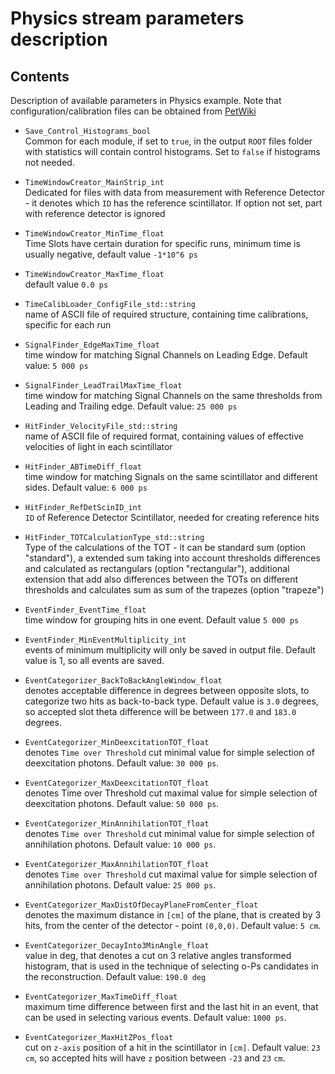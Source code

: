 # Physics stream parameters description

## Contents
Description of available parameters in Physics example. Note that configuration/calibration files can be obtained from [PetWiki](http://koza.if.uj.edu.pl/petwiki/index.php/Default_settings_and_parameters_used_in_the_analyses)

- `Save_Control_Histograms_bool`  
Common for each module, if set to `true`, in the output `ROOT` files folder with statistics will contain control histograms. Set to `false` if histograms not needed.

- `TimeWindowCreator_MainStrip_int`  
Dedicated for files with data from measurement with Reference Detector - it denotes which `ID` has the reference scintillator. If option not set, part with reference detector is ignored

- `TimeWindowCreator_MinTime_float`  
Time Slots have certain duration for specific runs, minimum time is usually negative, default value `-1*10^6 ps`

- `TimeWindowCreator_MaxTime_float`  
default value `0.0 ps`

- `TimeCalibLoader_ConfigFile_std::string`  
name of ASCII file of required structure, containing time calibrations, specific for each run

- `SignalFinder_EdgeMaxTime_float`  
time window for matching Signal Channels on Leading Edge. Default value: `5 000 ps`

- `SignalFinder_LeadTrailMaxTime_float`  
time window for matching Signal Channels on the same thresholds from Leading and Trailing edge. Default value: `25 000 ps`

- `HitFinder_VelocityFile_std::string`  
name of ASCII file of required format, containing values of effective velocities of light in each scintillator

- `HitFinder_ABTimeDiff_float`  
time window for matching Signals on the same scintillator and different sides. Default value: `6 000 ps`

- `HitFinder_RefDetScinID_int`  
`ID` of Reference Detector Scintillator, needed for creating reference hits

- `HitFinder_TOTCalculationType_std::string`  
Type of the calculations of the TOT - it can be standard sum (option "standard"), a extended sum taking into account thresholds differences and calculated as rectangulars (option "rectangular"), additional extension that add also differences between the TOTs on different thresholds and calculates sum as sum of the trapezes (option "trapeze")

- `EventFinder_EventTime_float`  
time window for grouping hits in one event. Default value `5 000 ps`

- `EventFinder_MinEventMultiplicity_int`  
events of minimum multiplicity will only be saved in output file. Default value is 1, so all events are saved.

- `EventCategorizer_BackToBackAngleWindow_float`  
denotes acceptable difference in degrees between opposite slots, to categorize two hits as back-to-back type. Default value is `3.0` degrees, so accepted slot theta difference will be between `177.0` and `183.0` degrees.

- `EventCategorizer_MinDeexcitationTOT_float`  
denotes `Time over Threshold` cut minimal value for simple selection of deexcitation photons. Default value: `30 000 ps`.

- `EventCategorizer_MaxDeexcitationTOT_float`  
denotes Time over Threshold cut maximal value for simple selection of deexcitation photons. Default value: `50 000 ps`.

- `EventCategorizer_MinAnnihilationTOT_float`  
denotes `Time over Threshold` cut minimal value for simple selection of annihilation photons. Default value: `10 000 ps`.

- `EventCategorizer_MaxAnnihilationTOT_float`  
denotes `Time over Threshold` cut maximal value for simple selection of annihilation photons. Default value: `25 000 ps`.

- `EventCategorizer_MaxDistOfDecayPlaneFromCenter_float`  
denotes the maximum distance in `[cm]` of the plane, that is created by 3 hits, from the center of the detector - point `(0,0,0)`. Default value: `5 cm`.

- `EventCategorizer_DecayInto3MinAngle_float`  
value in deg, that denotes a cut on 3 relative angles transformed histogram, that is used in the technique of selecting o-Ps candidates in the reconstruction. Default value: `190.0 deg`

- `EventCategorizer_MaxTimeDiff_float`  
maximum time difference between first and the last hit in an event, that can be used in selecting various events. Default value: `1000 ps`.

- `EventCategorizer_MaxHitZPos_float`  
cut on `z-axis` position of a hit in the scintillator in `[cm]`. Default value: `23 cm`, so accepted hits will have `z` position between `-23` and `23` `cm`.
